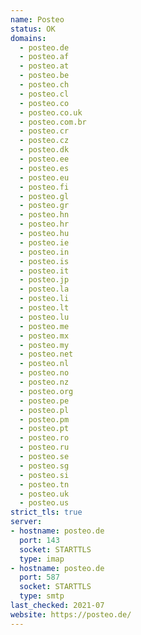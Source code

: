 ```yaml
---
name: Posteo
status: OK
domains:
  - posteo.de
  - posteo.af
  - posteo.at
  - posteo.be
  - posteo.ch
  - posteo.cl
  - posteo.co
  - posteo.co.uk
  - posteo.com.br
  - posteo.cr
  - posteo.cz
  - posteo.dk
  - posteo.ee
  - posteo.es
  - posteo.eu
  - posteo.fi
  - posteo.gl
  - posteo.gr
  - posteo.hn
  - posteo.hr
  - posteo.hu
  - posteo.ie
  - posteo.in
  - posteo.is
  - posteo.it
  - posteo.jp
  - posteo.la
  - posteo.li
  - posteo.lt
  - posteo.lu
  - posteo.me
  - posteo.mx
  - posteo.my
  - posteo.net
  - posteo.nl
  - posteo.no
  - posteo.nz
  - posteo.org
  - posteo.pe
  - posteo.pl
  - posteo.pm
  - posteo.pt
  - posteo.ro
  - posteo.ru
  - posteo.se
  - posteo.sg
  - posteo.si
  - posteo.tn
  - posteo.uk
  - posteo.us
strict_tls: true
server:
- hostname: posteo.de
  port: 143
  socket: STARTTLS
  type: imap
- hostname: posteo.de
  port: 587
  socket: STARTTLS
  type: smtp
last_checked: 2021-07
website: https://posteo.de/
---
```


